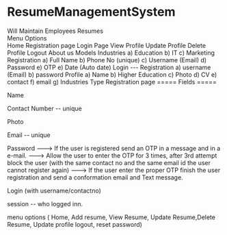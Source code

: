 # ResumeManagementSystem
Will Maintain Employees Resumes<br>
Menu Options<br>
Home
Registration page
Login Page
View Profile
Update Profile
Delete Profile
Logout
About us
Models
Industries a) Education b) IT c) Marketing
Registration a) Full Name b) Phone No (unique) c) Username (Email) d) Password e) OTP e) Date (Auto date)
Login --- Registration a) username (Email) b) password
Profile a) Name b) Higher Education c) Photo d) CV e) contact f) email g) Industries Type
Registration page
===== Fields =====

Name

Contact Number -- unique

Photo

Email -- unique

Password ---> If the user is registered send an OTP in a message and in a e-mail. ---> Allow the user to enter the OTP for 3 times, after 3rd attempt block the user (with the same contact no and the same email id the user cannot register again) ---> If the user enter the proper OTP finish the user registration and send a conformation email and Text message.

Login (with username/contactno)

session -- who logged inn.

menu options ( Home, Add resume, View Resume, Update Resume,Delete Resume, Update profile logout, reset password)
